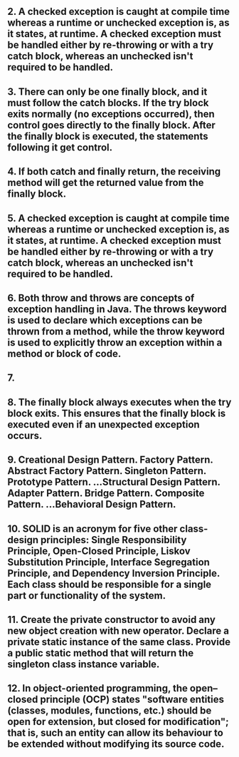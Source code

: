 ## 2. A checked exception is caught at compile time whereas a runtime or unchecked exception is, as it states, at runtime. A checked exception must be handled either by re-throwing or with a try catch block, whereas an unchecked isn't required to be handled.

## 3. There can only be one finally block, and it must follow the catch blocks. If the try block exits normally (no exceptions occurred), then control goes directly to the finally block. After the finally block is executed, the statements following it get control.

## 4. If both catch and finally return, the receiving method will get the returned value from the finally block.

## 5. A checked exception is caught at compile time whereas a runtime or unchecked exception is, as it states, at runtime. A checked exception must be handled either by re-throwing or with a try catch block, whereas an unchecked isn't required to be handled.

## 6. Both throw and throws are concepts of exception handling in Java. The throws keyword is used to declare which exceptions can be thrown from a method, while the throw keyword is used to explicitly throw an exception within a method or block of code.

## 7. 

## 8. The finally block always executes when the try block exits. This ensures that the finally block is executed even if an unexpected exception occurs.

## 9. Creational Design Pattern. Factory Pattern. Abstract Factory Pattern. Singleton Pattern. Prototype Pattern. ...Structural Design Pattern. Adapter Pattern. Bridge Pattern. Composite Pattern. ...Behavioral Design Pattern.

## 10. SOLID is an acronym for five other class-design principles: Single Responsibility Principle, Open-Closed Principle, Liskov Substitution Principle, Interface Segregation Principle, and Dependency Inversion Principle. Each class should be responsible for a single part or functionality of the system.

## 11. Create the private constructor to avoid any new object creation with new operator. Declare a private static instance of the same class. Provide a public static method that will return the singleton class instance variable.

## 12. In object-oriented programming, the open–closed principle (OCP) states "software entities (classes, modules, functions, etc.) should be open for extension, but closed for modification"; that is, such an entity can allow its behaviour to be extended without modifying its source code.
